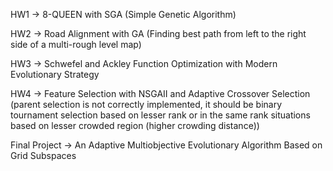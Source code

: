 HW1 -> 8-QUEEN with SGA (Simple Genetic Algorithm)

HW2 -> Road Alignment with GA (Finding best path from left to the right side of a multi-rough level map)

HW3 -> Schwefel and Ackley Function Optimization with Modern Evolutionary Strategy

HW4 -> Feature Selection with NSGAII and Adaptive Crossover Selection (parent selection is not correctly implemented, it should be binary tournament selection based on lesser rank or in the same rank situations based on lesser crowded region (higher crowding distance))

Final Project -> An Adaptive Multiobjective Evolutionary Algorithm Based on Grid Subspaces
